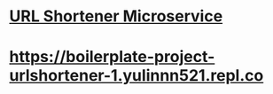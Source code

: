 # [URL Shortener Microservice](https://www.freecodecamp.org/learn/back-end-development-and-apis/back-end-development-and-apis-projects/url-shortener-microservice)
# https://boilerplate-project-urlshortener-1.yulinnn521.repl.co
